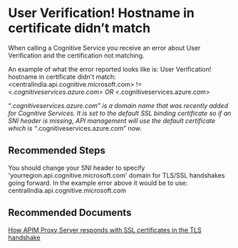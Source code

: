 <properties
        pageTitle="User Verification! Hostname in certificate didn’t match"
        description="Error received about User Verification due to certificate issue"
        service="microsoft.cognitiveServices"
        resource="accounts"
        authors="jtanner-msft,meetshamir"
        ms.author="jtanner,saziz"
        displayOrder="35"
        selfHelpType="resource"                         supportTopicIds="32589913,32589916,32589918,32589919,32589920,32589921,32589922,32589923,32589924,32589925,32589927,32589930,32589932,32589936,32589938,32589940,32589911,32592300,32589914,32589941,32589942,32589915"
        resourceTags=""
        productPesIds="16121"
        cloudEnvironments="public,BlackForest,Fairfax,Mooncake"
        articleId="6c452c93-a5fd-4bbb-b205-75d6750f02d7"
/>

# User Verification! Hostname in certificate didn’t match
When calling a Cognitive Service you receive an error about User Verification and the certification not matching.
 
An example of what the error reported looks like is:
User Verification! hostname in certificate didn't match: <centralIndia.api.cognitive.microsoft.com> != <*.cognitiveservices.azure.com> OR <*.cognitiveservices.azure.com>
 
“*.cognitiveservices.azure.com” is a domain name that was recently added for Cognitive Services. It is set to the default SSL binding certificate so if an SNI header is missing, API management will use the default certificate which is “*.cognitiveservices.azure.com” now.
 
## **Recommended Steps**
You should change your SNI header to specify 'yourregion.api.cognitive.microsoft.com' domain for TLS/SSL handshakes going forward.  In the example error above it would be to use: centralIndia.api.cognitive.microsoft.com
 
## **Recommended Documents**
[How APIM Proxy Server responds with SSL certificates in the TLS handshake](https://docs.microsoft.com/azure/api-management/configure-custom-domain#clients-calling-without-sni-header)
